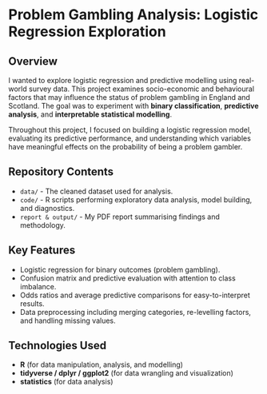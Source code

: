 # Problem Gambling Analysis: Logistic Regression Exploration

## Overview
I wanted to explore logistic regression and predictive modelling using real-world survey data. This project examines socio-economic and behavioural factors that may influence the status of problem gambling in England and Scotland. The goal was to experiment with **binary classification**, **predictive analysis**, and **interpretable statistical modelling**.

Throughout this project, I focused on building a logistic regression model, evaluating its predictive performance, and understanding which variables have meaningful effects on the probability of being a problem gambler.

## Repository Contents

- `data/` - The cleaned dataset used for analysis.  
- `code/` - R scripts performing exploratory data analysis, model building, and diagnostics.  
- `report & output/` - My PDF report summarising findings and methodology.  

## Key Features
- Logistic regression for binary outcomes (problem gambling).  
- Confusion matrix and predictive evaluation with attention to class imbalance.  
- Odds ratios and average predictive comparisons for easy-to-interpret results.  
- Data preprocessing including merging categories, re-levelling factors, and handling missing values.  

## Technologies Used
- **R** (for data manipulation, analysis, and modelling)  
- **tidyverse / dplyr / ggplot2** (for data wrangling and visualization)  
- **statistics** (for data analysis)
